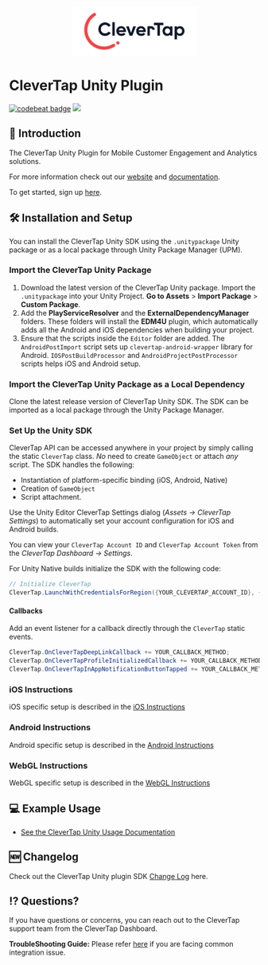 
<p align="center">
    <img src="https://github.com/CleverTap/clevertap-ios-sdk/blob/master/docs/images/clevertap-logo.png" width="50%"/>
</p>


# CleverTap Unity Plugin
[![codebeat badge](https://codebeat.co/badges/f66e4e0c-4989-4caa-b0ec-ee405c30cb4d)](https://codebeat.co/projects/github-com-clevertap-clevertap-unity-sdk-master)
<a href="https://github.com/CleverTap/clevertap-unity-sdk/releases">
    <img src="https://img.shields.io/github/release/CleverTap/clevertap-unity-sdk.svg" />
</a>

## 👋 Introduction

The CleverTap Unity Plugin for Mobile Customer Engagement and Analytics solutions.

For more information check out our [website](https://clevertap.com/ "CleverTap")  and  [documentation](https://developer.clevertap.com/docs/ "CleverTap Technical Documentation").

To get started, sign up [here](https://clevertap.com/live-product-demo/).

## 🛠 Installation and Setup #

You can install the CleverTap Unity SDK using the `.unitypackage` Unity package or as a local package through Unity Package Manager (UPM).

### Import the CleverTap Unity Package

1. Download the latest version of the CleverTap Unity package. Import the `.unitypackage` into your Unity Project. **Go to Assets** > **Import Package** > **Custom Package**. 
2. Add the **PlayServiceResolver** and the **ExternalDependencyManager** folders. These folders will install the **EDM4U** plugin, which automatically adds all the Android and iOS dependencies when building your project.
3. Ensure that the scripts inside the `Editor` folder are added. The `AndroidPostImport` script sets up `clevertap-android-wrapper` library for Android. `IOSPostBuildProcessor` and `AndroidProjectPostProcessor` scripts helps iOS and Android setup.

### Import the CleverTap Unity Package as a Local Dependency

Clone the latest release version of CleverTap Unity SDK. The SDK can be imported as a local package through the Unity Package Manager.

### Set Up the Unity SDK

CleverTap API can be accessed anywhere in your project by simply calling the static `CleverTap` class. _No_ need to create `GameObject` or attach _any_ script. The SDK handles the following: 

- Instantiation of platform-specific binding (iOS, Android, Native)
- Creation of `GameObject`
- Script attachment.

Use the Unity Editor CleverTap Settings dialog (_Assets -> CleverTap Settings_) to automatically set your account configuration for iOS and Android builds.

You can view your `CleverTap Account ID` and `CleverTap Account Token` from the _CleverTap Dashboard -> Settings_.

For Unity Native builds initialize the SDK with the following code:
```csharp
// Initialize CleverTap
CleverTap.LaunchWithCredentialsForRegion({YOUR_CLEVERTAP_ACCOUNT_ID}, {YOUR_CLEVERTAP_ACCOUNT_TOKEN}, {CLEVERTAP_ACCOUNT_REGION});
```

#### Callbacks

Add an event listener for a callback directly through the `CleverTap` static events.

```csharp
CleverTap.OnCleverTapDeepLinkCallback += YOUR_CALLBACK_METHOD;  
CleverTap.OnCleverTapProfileInitializedCallback += YOUR_CALLBACK_METHOD;  
CleverTap.OnCleverTapInAppNotificationButtonTapped += YOUR_CALLBACK_METHOD;
```

### iOS Instructions

iOS specific setup is described in the [iOS Instructions](/docs/Instructions-iOS.md)

### Android Instructions

Android specific setup is described in the [Android Instructions](/docs/Instructions-Android.md)

### WebGL Instructions

WebGL specific setup is described in the [WebGL Instructions](/docs/Instructions-WebGL.md)

## 💻 Example Usage #

- [See the CleverTap Unity Usage Documentation](/docs/Usage.md)

## 🆕 Changelog #

Check out the CleverTap Unity plugin SDK [Change Log](/CHANGELOG.md) here.

## ⁉️ Questions? #

 If you have questions or concerns, you can reach out to the CleverTap support team from the CleverTap Dashboard. 
 
**TroubleShooting Guide:** Please refer [here](docs/Troubleshooting.md) if you are facing common integration issue.
